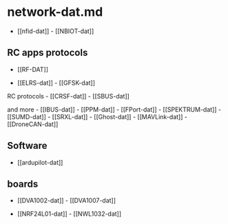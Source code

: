 
# network-dat.md

- [[nfid-dat]] - [[NBIOT-dat]]


## RC apps protocols 

- [[RF-DAT]]
 
- [[ELRS-dat]] - [[GFSK-dat]]

RC protocols - [[CRSF-dat]] - [[SBUS-dat]] 

and more - [[IBUS-dat]] - [[PPM-dat]] - [[FPort-dat]] - [[SPEKTRUM-dat]] - [[SUMD-dat]] - [[SRXL-dat]] - [[Ghost-dat]] - [[MAVLink-dat]] - [[DroneCAN-dat]] 


## Software 

- [[ardupilot-dat]]


## boards 

- [[DVA1002-dat]] - [[DVA1007-dat]]

- [[NRF24L01-dat]] - [[NWL1032-dat]]
